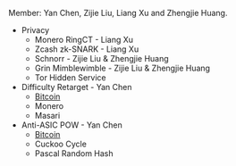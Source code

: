 Member: Yan Chen, Zijie Liu, Liang Xu and Zhengjie Huang.

- Privacy
  - Monero RingCT - Liang Xu
  - Zcash zk-SNARK - Liang Xu
  - Schnorr - Zijie Liu & Zhengjie Huang
  - Grin Mimblewimble - Zijie Liu & Zhengjie Huang
  - Tor Hidden Service
- Difficulty Retarget - Yan Chen
  - [Bitcoin](./btc.md)
  - Monero
  - Masari
- Anti-ASIC POW - Yan Chen
  - [Bitcoin](./btc.md)
  - Cuckoo Cycle
  - Pascal Random Hash